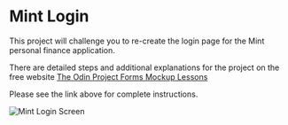 # Mint Login

This project will challenge you to re-create the login page for the Mint personal finance application.

There are detailed steps and additional explanations for the project on the free website [The Odin Project Forms Mockup Lessons](https://www.theodinproject.com/courses/html5-and-css3/lessons/html-forms "The Odin Project Forms Mockup Lesson")

Please see the link above for complete instructions.

![Mint Login Screen](/images/Mint-Login-Screen.png "Mint Login Screen")
